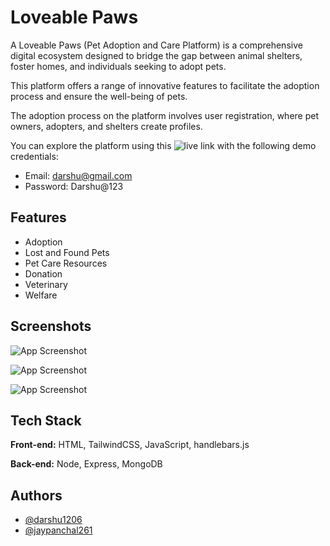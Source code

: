 
# Loveable Paws

A Loveable Paws (Pet Adoption and Care Platform) is a comprehensive digital ecosystem designed to bridge the gap between animal shelters, foster homes, and individuals seeking to adopt pets.

This platform offers a range of innovative features to facilitate the adoption process and ensure the well-being of pets.

The adoption process on the platform involves user registration, where pet owners, adopters, and shelters create profiles.

You can explore the platform using this ![live link](https://loveablepaws.vercel.app) with the following demo credentials:

- Email: darshu@gmail.com
- Password: Darshu@123

## Features

- Adoption
- Lost and Found Pets
- Pet Care Resources
- Donation
- Veterinary
- Welfare




## Screenshots

![App Screenshot](https://res.cloudinary.com/di5sobazu/image/upload/v1717500062/github_ss/home_gen76v.png)

![App Screenshot](https://res.cloudinary.com/di5sobazu/image/upload/v1717500060/github_ss/Screenshot_903_qt3jqu.png)

![App Screenshot](https://res.cloudinary.com/di5sobazu/image/upload/v1717500059/github_ss/Screenshot_904_mut2z5.png)


## Tech Stack

**Front-end:** HTML, TailwindCSS, JavaScript, handlebars.js

**Back-end:** Node, Express, MongoDB


## Authors

- [@darshu1206](https://github.com/darshu1206)
- [@jaypanchal261](https://github.com/jaypanchal261)


